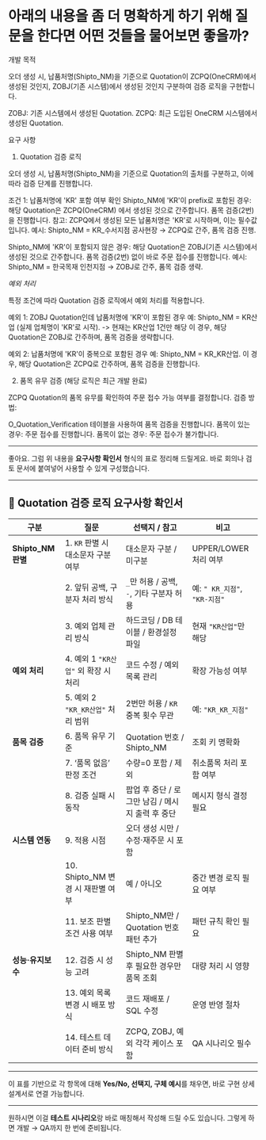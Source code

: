 # 아래의 내용을 좀 더 명확하게 하기 위해 질문을 한다면 어떤 것들을 물어보면 좋을까?

개발 목적

오더 생성 시, 납품처명(Shipto_NM)을 기준으로 Quotation이 ZCPQ(OneCRM)에서 생성된 것인지, ZOBJ(기존 시스템)에서 생성된 것인지 구분하여 검증 로직을 구현합니다.

ZOBJ: 기존 시스템에서 생성된 Quotation.
ZCPQ: 최근 도입된 OneCRM 시스템에서 생성된 Quotation.
 

 

요구 사항

1. Quotation 검증 로직

오더 생성 시, 납품처명(Shipto_NM)을 기준으로 Quotation의 출처를 구분하고, 이에 따라 검증 단계를 진행합니다.

조건 1: 납품처명에 'KR' 포함 여부 확인
Shipto_NM에 'KR'이 prefix로 포함된 경우:
해당 Quotation은 ZCPQ(OneCRM) 에서 생성된 것으로 간주합니다.
품목 검증(2번) 을 진행합니다.
참고: ZCPQ에서 생성된 모든 납품처명은 'KR'로 시작하며, 이는 필수값입니다.
예시:
Shipto_NM = KR_수서지점 공사현장 → ZCPQ로 간주, 품목 검증 진행.
 

Shipto_NM에 'KR'이 포함되지 않은 경우:
해당 Quotation은 ZOBJ(기존 시스템)에서 생성된 것으로 간주합니다.
품목 검증(2번) 없이 바로 주문 접수를 진행합니다.
예시:
Shipto_NM = 한국목재 인천지점 → ZOBJ로 간주, 품목 검증 생략.
 

 

*예외 처리*

특정 조건에 따라 Quotation 검증 로직에서 예외 처리를 적용합니다.

예외 1: ZOBJ Quotation인데 납품처명에 'KR'이 포함된 경우
예: Shipto_NM = KR산업 (실제 업체명이 'KR'로 시작). -> 현재는 KR산업 1건만 해당
이 경우, 해당 Quotation은 ZOBJ로 간주하며, 품목 검증을 생략합니다.
 

예외 2: 납품처명에 'KR'이 중복으로 포함된 경우
예: Shipto_NM = KR_KR산업.
이 경우, 해당 Quotation은 ZCPQ로 간주하며, 품목 검증을 진행합니다.
 

 

2. 품목 유무 검증 (해당 로직은 최근 개발 완료)

ZCPQ Quotation의 품목 유무를 확인하여 주문 접수 가능 여부를 결정합니다.
검증 방법:

O_Quotation_Verification 테이블을 사용하여 품목 검증을 진행합니다.
품목이 있는 경우: 주문 접수를 진행합니다.
품목이 없는 경우: 주문 접수가 불가합니다.

---------------------------------------------------------------------


좋아요. 그럼 위 내용을 **요구사항 확인서** 형식의 표로 정리해 드릴게요.
바로 회의나 검토 문서에 붙여넣어 사용할 수 있게 구성했습니다.

---

## 📌 Quotation 검증 로직 요구사항 확인서

| 구분                | 질문                         | 선택지 / 참고                         | 비고                       |
| ----------------- | -------------------------- | -------------------------------- | ------------------------ |
| **Shipto\_NM 판별** | 1. `KR` 판별 시 대소문자 구분 여부    | 대소문자 구분 / 미구분                    | UPPER/LOWER 처리 여부        |
|                   | 2. 앞뒤 공백, 구분자 처리 방식        | `_`만 허용 / 공백, `-`, 기타 구분자 허용     | 예: `" KR_지점"`, `"KR-지점"` |
|                   | 3. 예외 업체 관리 방식             | 하드코딩 / DB 테이블 / 환경설정 파일          | 현재 `"KR산업"`만 해당          |
| **예외 처리**         | 4. 예외 1 `"KR산업"` 외 확장 시 처리 | 코드 수정 / 예외 목록 관리                 | 확장 가능성 여부                |
|                   | 5. 예외 2 `"KR_KR산업"` 처리 범위  | 2번만 허용 / `KR` 중복 횟수 무관           | 예: `"KR_KR_지점"`          |
| **품목 검증**         | 6. 품목 유무 기준                | Quotation 번호 / Shipto\_NM        | 조회 키 명확화                 |
|                   | 7. ‘품목 없음’ 판정 조건           | 수량=0 포함 / 제외                     | 취소품목 처리 포함 여부            |
|                   | 8. 검증 실패 시 동작              | 팝업 후 중단 / 로그만 남김 / 메시지 출력 후 중단   | 메시지 형식 결정 필요             |
| **시스템 연동**        | 9. 적용 시점                   | 오더 생성 시만 / 수정·재주문 시 포함           |                          |
|                   | 10. Shipto\_NM 변경 시 재판별 여부 | 예 / 아니오                          | 중간 변경 로직 필요 여부           |
|                   | 11. 보조 판별 조건 사용 여부         | Shipto\_NM만 / Quotation 번호 패턴 추가 | 패턴 규칙 확인 필요              |
| **성능·유지보수**       | 12. 검증 시 성능 고려             | Shipto\_NM 판별 후 필요한 경우만 품목 조회    | 대량 처리 시 영향               |
|                   | 13. 예외 목록 변경 시 배포 방식       | 코드 재배포 / SQL 수정                  | 운영 반영 절차                 |
|                   | 14. 테스트 데이터 준비 방식          | ZCPQ, ZOBJ, 예외 각각 케이스 포함         | QA 시나리오 필수               |

---

이 표를 기반으로 각 항목에 대해 **Yes/No, 선택지, 구체 예시**를 채우면,
바로 구현 상세 설계서로 연결 가능합니다.

---

원하시면 이걸 **테스트 시나리오**랑 바로 매칭해서 작성해 드릴 수도 있습니다.
그렇게 하면 개발 → QA까지 한 번에 준비됩니다.
